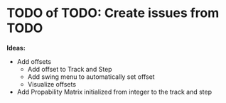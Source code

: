 # TODO of TODO: Create issues from TODO

**Ideas:**
* Add offsets
    * Add offset to Track and Step
    * Add swing menu to automatically set offset
    * Visualize offsets
* Add Propability Matrix initialized from integer to the track and step

